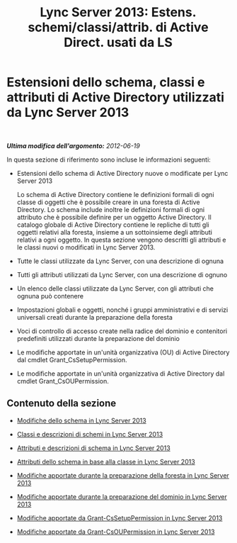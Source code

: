 ﻿---
title: "Lync Server 2013: Estens. schemi/classi/attrib. di Active Direct. usati da LS"
TOCTitle: Estensioni dello schema, classi e attributi di Active Directory utilizzati da Lync Server 2013
ms:assetid: 579bfa5a-9443-46dd-9a8e-07d00ba2824d
ms:mtpsurl: https://technet.microsoft.com/it-it/library/Gg398379(v=OCS.15)
ms:contentKeyID: 49300594
ms.date: 08/24/2015
mtps_version: v=OCS.15
ms.translationtype: HT
---

# Estensioni dello schema, classi e attributi di Active Directory utilizzati da Lync Server 2013

 

_**Ultima modifica dell'argomento:** 2012-06-19_

In questa sezione di riferimento sono incluse le informazioni seguenti:

  - Estensioni dello schema di Active Directory nuove o modificate per Lync Server 2013
    
    Lo schema di Active Directory contiene le definizioni formali di ogni classe di oggetti che è possibile creare in una foresta di Active Directory. Lo schema include inoltre le definizioni formali di ogni attributo che è possibile definire per un oggetto Active Directory. Il catalogo globale di Active Directory contiene le repliche di tutti gli oggetti relativi alla foresta, insieme a un sottoinsieme degli attributi relativi a ogni oggetto. In questa sezione vengono descritti gli attributi e le classi nuovi o modificati in Lync Server 2013.

  - Tutte le classi utilizzate da Lync Server, con una descrizione di ognuna

  - Tutti gli attributi utilizzati da Lync Server, con una descrizione di ognuno

  - Un elenco delle classi utilizzate da Lync Server, con gli attributi che ognuna può contenere

  - Impostazioni globali e oggetti, nonché i gruppi amministrativi e di servizi universali creati durante la preparazione della foresta

  - Voci di controllo di accesso create nella radice del dominio e contenitori predefiniti utilizzati durante la preparazione del dominio

  - Le modifiche apportate in un'unità organizzativa (OU) di Active Directory dal cmdlet Grant\_CsSetupPermission.

  - Le modifiche apportate in un'unità organizzativa di Active Directory dal cmdlet Grant\_CsOUPermission.

## Contenuto della sezione

  - [Modifiche dello schema in Lync Server 2013](lync-server-2013-schema-changes-in-lync-server-2013.md)

  - [Classi e descrizioni di schemi in Lync Server 2013](lync-server-2013-schema-classes-and-descriptions.md)

  - [Attributi e descrizioni di schema in Lync Server 2013](lync-server-2013-schema-attributes-and-descriptions.md)

  - [Attributi dello schema in base alla classe in Lync Server 2013](lync-server-2013-schema-attributes-by-class.md)

  - [Modifiche apportate durante la preparazione della foresta in Lync Server 2013](lync-server-2013-changes-made-by-forest-preparation.md)

  - [Modifiche apportate durante la preparazione del dominio in Lync Server 2013](lync-server-2013-changes-made-by-domain-preparation.md)

  - [Modifiche apportate da Grant-CsSetupPermission in Lync Server 2013](lync-server-2013-changes-made-by-https://docs.microsoft.com/en-us/powershell/module/skype/Grant-CsSetupPermission)

  - [Modifiche apportate da Grant-CsOUPermission in Lync Server 2013](lync-server-2013-changes-made-by-https://docs.microsoft.com/en-us/powershell/module/skype/Grant-CsOUPermission)

